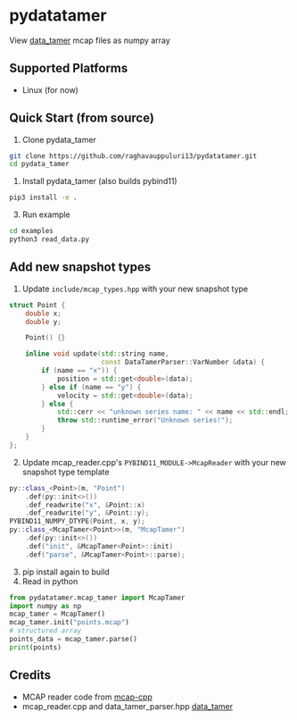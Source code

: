 # pydatatamer

View [data_tamer](https://github.com/PickNikRobotics/data_tamer/tree/main) mcap files as numpy array

## Supported Platforms
- Linux (for now)

## Quick Start (from source)

1. Clone pydata_tamer

```bash
git clone https://github.com/raghavauppuluri13/pydatatamer.git
cd pydata_tamer
```

1. Install pydata_tamer (also builds pybind11)
```bash
pip3 install -e .
```

3. Run example

```bash
cd examples
python3 read_data.py
```

## Add new snapshot types

1. Update `include/mcap_types.hpp` with your new snapshot type

```cpp
struct Point {
    double x;
    double y;

    Point() {}

    inline void update(std::string name,
                       const DataTamerParser::VarNumber &data) {
        if (name == "x")) {
            position = std::get<double>(data);
        } else if (name == "y") {
            velocity = std::get<double>(data);
        } else {
            std::cerr << "unknown series name: " << name << std::endl;
            throw std::runtime_error("Unknown series!");
        }
    }
};
```

2. Update mcap_reader.cpp's `PYBIND11_MODULE->McapReader` with your new snapshot type template

```cpp
py::class_<Point>(m, "Point")
    .def(py::init<>())
    .def_readwrite("x", &Point::x)
    .def_readwrite("y", &Point::y);
PYBIND11_NUMPY_DTYPE(Point, x, y);
py::class_<McapTamer<Point>>(m, "McapTamer")
    .def(py::init<>())
    .def("init", &McapTamer<Point>::init)
    .def("parse", &McapTamer<Point>::parse);
```
3. pip install again to build
4. Read in python
```python
from pydatatamer.mcap_tamer import McapTamer
import numpy as np
mcap_tamer = McapTamer()
mcap_tamer.init("points.mcap")
# structured array
points_data = mcap_tamer.parse()
print(points)
```

## Credits
- MCAP reader code from [mcap-cpp](https://github.com/foxglove/mcap/tree/main/cpp/mcap/include/mcap)
- mcap_reader.cpp and data_tamer_parser.hpp  [data_tamer](https://github.com/PickNikRobotics/data_tamer/tree/main)
